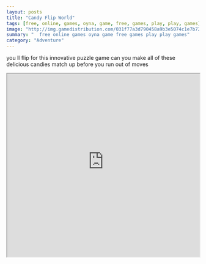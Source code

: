 ```yaml
---
layout: posts
title: "Candy Flip World"
tags: [free, online, games, oyna, game, free, games, play, play, games]
image: "http://img.gamedistribution.com/031f77a3d790458a9b3e5074c1e7b72e.jpg"
summary: "  free online games oyna game free games play play games"
category: "Adventure"
---
```


you ll flip for this innovative puzzle game can you make all of these delicious candies match up before you run out of moves

<iframe width="100%" height="480px;" src="http://html5.gamedistribution.com/031f77a3d790458a9b3e5074c1e7b72e/"></iframe>